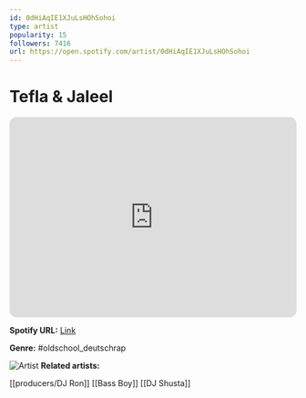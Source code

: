```yaml
---
id: 0dHiAqIE1XJuLsHOhSohoi
type: artist
popularity: 15
followers: 7416
url: https://open.spotify.com/artist/0dHiAqIE1XJuLsHOhSohoi
---
```

# Tefla & Jaleel

<iframe style="border-radius:12px" src="https://open.spotify.com/embed/artist/0dHiAqIE1XJuLsHOhSohoi" width="100%" height="352" frameBorder="0" allowfullscreen="" allow="autoplay; clipboard-write; encrypted-media; fullscreen; picture-in-picture" loading="lazy"></iframe>

**Spotify URL:** [Link](https://open.spotify.com/artist/0dHiAqIE1XJuLsHOhSohoi)

**Genre:**  #oldschool_deutschrap

![Artist](https://i.scdn.co/image/ab6761610000e5eb6a155893c68f87479dfd45b2)
**Related artists:**

[[producers/DJ Ron]]
[[Bass Boy]]
[[DJ Shusta]]
